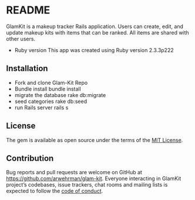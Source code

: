 # README

GlamKit is a makeup tracker Rails application. Users can create, edit, and update makeup kits with items that can be ranked. All items are shared with other users.

* Ruby version
This app was created using Ruby version 2.3.3p222

## Installation
* Fork and clone Glam-Kit Repo
* Bundle install
  bundle install
* migrate the database
   rake db:migrate
* seed categories
  rake db:seed
* run Rails server
    rails s

## License
The gem is available as open source under the terms of the [MIT License](http://opensource.org/licenses/MIT).

## Contribution
Bug reports and pull requests are welcome on GitHub at https://github.com/arwehrman/glam-kit.
Everyone interacting in GlamKit project’s codebases, issue trackers, chat rooms and mailing lists is expected to follow the [code of conduct](https://github.com/arwehrman/glam-kit/blob/master/CODE_OF_CONDUCT.md).
